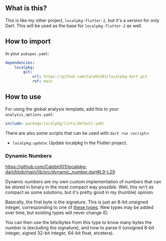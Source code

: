 ## What is this?

This is like my other project, `localpkg-flutter-2`, but it's a version for only Dart. This will be used as the base for `localpkg-flutter-2` as well.

## How to import

In your `pubspec.yaml`:

```yaml
dependencies:
    localpkg:
        git:
            url: https://github.com/Calebh101/localpkg-dart.git
            ref: main
```

## How to use

For using the global analysis template, add this to your `analysis_options.yaml`:

```yaml
include: package:localpkg/lints/default.yaml
```

There are also some scripts that can be used with `dart run <script>`:

- `localpkg:update`: Update localpkg in the Flutter project.

### Dynamic Numbers

https://github.com/Calebh101/localpkg-dart/blob/main/lib/src/dynamic_number.dart#L9-L29

Dynamic numbers are my own custom implementation of numbers that can be stored in binary in the most compact way possible. Well, this isn't *as* compact as some solutions, but it's pretty good in my (humble) opinion.

Basically, the first byte is the signature. This is just an 8-bit unsigned integer, corresponding to one of [these types](https://github.com/Calebh101/localpkg-dart/blob/main/lib/src/dynamic_number.dart#L9-L29). New types may be added over time, but existing types will never change ID.

You can then use the bits/bytes from this type to know many bytes the number is (excluding the signature), and how to parse it (unsigned 8-bit integer, signed 32-bit integer, 64-bit float, etcetera).